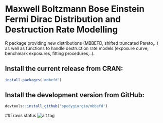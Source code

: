 # Maxwell Boltzmann Bose Einstein Fermi Dirac Distribution and Destruction Rate Modelling

R package providing new distributions (MBBEFD, shifted truncated Pareto,..) as well as functions to handle destruction rate models (exposure curve, benchmark exposures, fitting procedures,..).

## Install the current release from CRAN:
```r
install.packages('mbbefd')
```

## Install the development version from GitHub:
```r
devtools::install_github('spedygiorgio/mbbefd')
```

##Travis status
![alt tag](https://travis-ci.org/spedygiorgio/mbbefd.svg?branch=master)